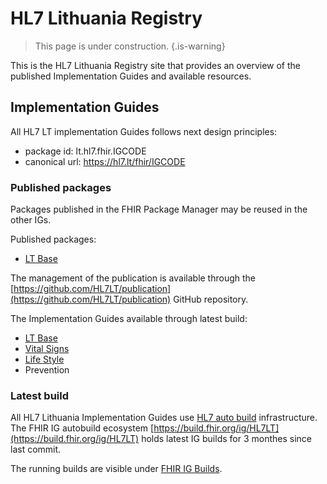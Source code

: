 # HL7 Lithuania Registry

> This page is under construction. {.is-warning}

This is the HL7 Lithuania Registry site that provides an overview of the published Implementation Guides and available resources.

## Implementation Guides

All HL7 LT implementation Guides follows next design principles:
- package id: lt.hl7.fhir.IGCODE
- canonical url: https://hl7.lt/fhir/IGCODE

### Published packages

Packages published in the FHIR Package Manager may be reused in the other IGs.

Published packages:

- [LT Base](https://hl7.lt/fhir/base/history.html)

The management of the publication is available through the [https://github.com/HL7LT/publication](https://github.com/HL7LT/publication) GitHub repository.

The Implementation Guides available through latest build:

- [LT Base](https://build.fhir.org/ig/HL7LT/ig-lt-base)
- [Vital Signs](https://build.fhir.org/ig/HL7LT/ig-lt-vitalsigns)
- [Life Style](https://build.fhir.org/ig/HL7LT/ig-lt-lifestyle)
- Prevention


### Latest build 

All HL7 Lithuania Implementation Guides use [HL7 auto build](https://github.com/FHIR/auto-ig-builder) infrastructure. 
The FHIR IG autobuild ecosystem [https://build.fhir.org/ig/HL7LT](https://build.fhir.org/ig/HL7LT) holds latest IG builds for 3 monthes since last commit.

The running builds are visible under [FHIR IG Builds](https://fhir.github.io/auto-ig-builder/builds.html).

